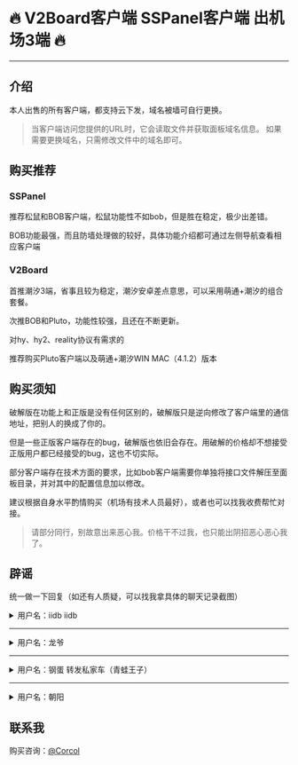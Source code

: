 # 🔥 V2Board客户端 SSPanel客户端 出机场3端 🔥

---

## 介绍

本人出售的所有客户端，都支持云下发，域名被墙可自行更换。

> 当客户端访问您提供的URL时，它会读取文件并获取面板域名信息。
> 如果需要更换域名，只需修改文件中的域名即可。

## 购买推荐

### SSPanel

推荐松鼠和BOB客户端，松鼠功能性不如bob，但是胜在稳定，极少出差错。

BOB功能最强，而且防墙处理做的较好，具体功能介绍都可通过左侧导航查看相应客户端

### V2Board

首推潮汐3端，省事且较为稳定，潮汐安卓差点意思，可以采用萌通+潮汐的组合套餐。

次推BOB和Pluto，功能性较强，且还在不断更新。

对hy、hy2、reality协议有需求的

推荐购买Pluto客户端以及萌通+潮汐WIN MAC（4.1.2）版本

## 购买须知
破解版在功能上和正版是没有任何区别的，破解版只是逆向修改了客户端里的通信地址，把别人的换成了你的。

但是一些正版客户端存在的bug，破解版也依旧会存在。用破解的价格却不想接受正版用户都已经接受的bug，这也不切实际。

部分客户端存在技术方面的要求，比如bob客户端需要你单独将接口文件解压至面板目录，并对其中的配置信息加以修改。

建议根据自身水平酌情购买（机场有技术人员最好），或者也可以找我收费帮忙对接。

> 请部分同行，别故意出来恶心我。价格干不过我，也只能出阴招恶心恶心我了。

## 辟谣

统一做一下回复（如还有人质疑，可以找我拿具体的聊天记录截图）

<details>

<summary>用户名：iidb iidb</summary>

该客户在群里挂我，说我卖给他BOB三端无法使用。
![1.jpg](https://www.hostpic.org/images/2407251738400120.png)
![1.jpg](https://www.hostpic.org/images/2407251807240129.png)

他用的是Trojan节点，开启代理后不能正常工作，这是因为他用的是Trojan混淆HTTP，而BOB不支持这种混淆。

以下是他当时给我的节点参数截图，懂行的人一看就知道问题所在。
![1.jpg](https://www.hostpic.org/images/2408111916150083.jpg)

当时为了确认问题，我调试了客户端，还让几个老客户帮忙测试，最后确认是混淆HTTP的问题。

我问他机场有没有技术人员，好直接沟通解决，结果他开始追着我喷，最后被我拉黑

关于他说我的主题有BUG无法使用，主题我现在已经免费开放，任何人都可以找我领取验证，看看有没有问题。

此人在群里的部分发言，前言不对后语。比如，他一会儿说等了我一个月，一会儿又说等了两周，哪句是真话？

![1.jpg](https://www.hostpic.org/images/2408081623230089.png)
![1.jpg](https://www.hostpic.org/images/2408081603590088.png)

诈骗7人，无中生有。如果真有这回事，为什么不敢艾特那几人出来对质？

![1.jpg](https://www.hostpic.org/images/2408081603590102.png)

从他挂我到现在，我从没改过名字。如果我是骗子，我早就换个名字重新开始了

</details>

---

<details>

<summary>用户名：龙爷</summary>

在v2Matrix公测群里说我是骗子

接下来我和他的聊天记录我放出来。合着你被别人骗，所以看到我卖客户端，我也就成骗子了？

![0.png](https://s2.loli.net/2024/08/04/WJr9D8Kvk4EXaB5.png)

![1.png](https://s2.loli.net/2024/08/04/4PtAZuMrNeiUD8C.png)

![2.png](https://s2.loli.net/2024/08/04/sBtnpAgNRqmIPkC.png)

![3.png](https://s2.loli.net/2024/08/04/KeHt6cwsz5fVZd1.png)

混蛋逻辑。
</details>

---

<details>

<summary>用户名：钢蛋 转发私家车（青蛙王子）</summary>

![2.png](https://s2.loli.net/2024/08/04/gBNhEwI7DrOnpQR.png)

![1.png](https://s2.loli.net/2024/08/04/UXr2ui5TaZPLSJR.png)

这人找我买萌通客户端，我那段时间忙消息回复慢，这人直接删记录然后接下来几个月追着我骂，我最初私聊问他什么时候买的直接拉黑我

追着我咬几个月，且我主动找他他直接拉黑我。综合以上言论，不是同行故意恶心我，我是不信的

2024.08.05 此人 头像 用户名 名称皆已修改，改的真彻底啊。

----------------------------------

最新ID：@sm71er

附上这人部分睿智发言，恶臭同行。追着我咬几个月，可恶心死我了

还知道自己是条疯狗（表情包），也算有自知自明。

![1.png](https://www.hostpic.org/images/2408222058010129.jpg)

![1.png](https://www.hostpic.org/images/2408222104480117.jpg)

----------------------------------

瞧瞧这逻辑，我不销号不改名，他还要说我是骗子，他是不是没脑子呢？

![1.png](https://www.hostpic.org/images/2408222108000104.png)

----------------------------------

诈骗犯石锤

![1.png](https://www.hostpic.org/images/2408222059290100.jpg)

![1.png](https://www.hostpic.org/images/2408222059290097.jpg)

</details>

---

<details>

<summary>用户名：朝阳</summary>

至于下面这人（当代理，赚二倍不止的差价。把客户站点弄崩，然后说我没售后。最后就更厉害了，卷了客户一万多跑路）

在群里骂我的聊天截图
![1.png](https://www.hostpic.org/images/2408061604570100.png)

他客户和我的聊天记录如下
![44.png](https://s2.loli.net/2024/08/06/eWYV6UuxrcRATvP.png)

![45.png](https://s2.loli.net/2024/08/06/NA7ZL1em6x9Vuqa.png)

![46.png](https://s2.loli.net/2024/08/06/tV4iuNEdLGR7aWy.png)

![47.png](https://s2.loli.net/2024/08/06/5NlbxtV9LfkAPBX.png)

</details>

## 联系我

购买咨询：[@Corcol](https://t.me/Corcol)